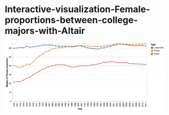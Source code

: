 # Interactive-visualization-Female-proportions-between-college-majors-with-Altair

![alt text](female_college_major.png)
